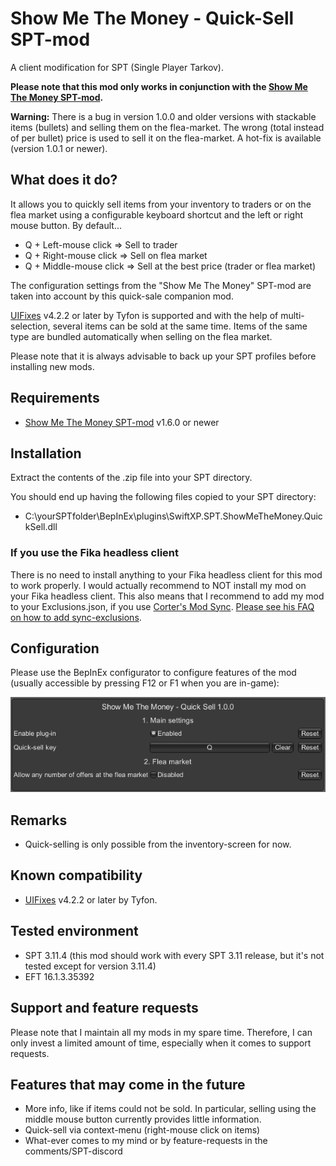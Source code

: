 # Show Me The Money - Quick-Sell SPT-mod

A client modification for SPT (Single Player Tarkov).

**Please note that this mod only works in conjunction with the [Show Me The Money SPT-mod](https://forge.sp-tarkov.com/mod/2299/show-me-the-money).**

**Warning:** There is a bug in version 1.0.0 and older versions with stackable items (bullets) and selling them on the flea-market. The wrong (total instead of per bullet) price is used to sell it on the flea-market. A hot-fix is available (version 1.0.1 or newer).

## What does it do?

It allows you to quickly sell items from your inventory to traders or on the flea market using a configurable keyboard shortcut and the left or right mouse button. By default...

- Q + Left-mouse click => Sell to trader
- Q + Right-mouse click => Sell on flea market
- Q + Middle-mouse click => Sell at the best price (trader or flea market)

The configuration settings from the "Show Me The Money" SPT-mod are taken into account by this quick-sale companion mod.

[UIFixes](https://forge.sp-tarkov.com/mod/1342/ui-fixes) v4.2.2 or later by Tyfon is supported and with the help of multi-selection, several items can be sold at the same time. Items of the same type are bundled automatically when selling on the flea market.

Please note that it is always advisable to back up your SPT profiles before installing new mods.

## Requirements

- [Show Me The Money SPT-mod](https://forge.sp-tarkov.com/mod/2299/show-me-the-money) v1.6.0 or newer

## Installation

Extract the contents of the .zip file into your SPT directory. 

You should end up having the following files copied to your SPT directory:
- C:\yourSPTfolder\BepInEx\plugins\SwiftXP.SPT.ShowMeTheMoney.QuickSell.dll

### If you use the Fika headless client

There is no need to install anything to your Fika headless client for this mod to work properly. I would actually recommend to NOT install my mod on your Fika headless client. This also means that I recommend to add my mod to your Exclusions.json, if you use [Corter's Mod Sync](https://github.com/c-orter/ModSync). [Please see his FAQ on how to add sync-exclusions](https://github.com/c-orter/ModSync/wiki/Configuration#exclusions).

## Configuration

Please use the BepInEx configurator to configure features of the mod (usually accessible by pressing F12 or F1 when you are in-game):

![BepInEx Plugin Configuration](https://raw.githubusercontent.com/swiftxp-hub/spt-show-me-the-money-quick-sell/refs/heads/main/Assets/plugin-configuration.png)

## Remarks

- Quick-selling is only possible from the inventory-screen for now.

## Known compatibility

- [UIFixes](https://forge.sp-tarkov.com/mod/1342/ui-fixes) v4.2.2 or later by Tyfon. 

## Tested environment

- SPT 3.11.4 (this mod should work with every SPT 3.11 release, but it's not tested except for version 3.11.4)
- EFT 16.1.3.35392

## Support and feature requests

Please note that I maintain all my mods in my spare time. Therefore, I can only invest a limited amount of time, especially when it comes to support requests.

## Features that may come in the future

- More info, like if items could not be sold. In particular, selling using the middle mouse button currently provides little information.
- Quick-sell via context-menu (right-mouse click on items)
- What-ever comes to my mind or by feature-requests in the comments/SPT-discord